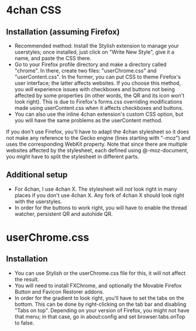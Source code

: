 4chan CSS
=========

Installation (assuming Firefox)
-------------------------------
* Recommended method: Install the Stylish extension to manage your userstyles; once installed, just click on "Write New Style", give it a name, and paste the CSS there.
* Go to your Firefox profile directory and make a directory called "chrome". In there, create two files: "userChrome.css" and "userContent.css". In the former, you can put CSS to theme Firefox's user interface; the latter affects websites. If you choose this method, you *will* experience issues with checkboxes and buttons not being affected by some properties (in other words, the QR and its icon won't look right). This is due to Firefox's forms.css overriding modifications made using userContent.css when it affects checkboxes and buttons.
* You can also use the inline 4chan extension's custom CSS option, but you will have the same problems as the userContent method.

If you don't use Firefox, you'll have to adapt the 4chan stylesheet so it does not make any reference to the Gecko engine (lines starting with "-moz") and uses the corresponding WebKit property. Note that since there are multiple websites affected by the stylesheet, each defined using @-moz-document, you might have to split the stylesheet in different parts.

Additional setup
----------------
* For 4chan, I use 4chan X. The stylesheet will *not* look right in many places if you don't use 4chan X. Any fork of 4chan X should look right with the userstyles.
* In order for the buttons to work right, you will have to enable the thread watcher, persistent QR and autohide QR.

userChrome.css
==============

Installation
------------
* You can use Stylish or the userChrome.css file for this, it will not affect the result.
* You will need to install FXChrome, and optionally the Movable Firefox Button and Favicon Restorer addons. 
* In order for the gradient to look right, you'll have to set the tabs on the bottom. This can be done by right-clicking on the tab bar and disabling "Tabs on top". Depending on your version of Firefox, you might not have that menu; in that case, go in about:config and set browser.tabs.onTop to false.
